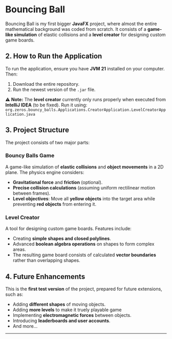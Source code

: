 # **Bouncing Ball**  

Bouncing Ball is my first bigger **JavaFX** project, where almost the entire mathematical background was coded from scratch. It consists of a **game-like simulation** of elastic collisions and a **level creator** for designing custom game boards.  

## **2. How to Run the Application**  

To run the application, ensure you have **JVM 21** installed on your computer. Then:  

1. Download the entire repository.  
2. Run the newest version of the `.jar` file.  

⚠ **Note:** The **level creator** currently only runs properly when executed from **IntelliJ IDEA** (to be fixed). Run it using:  
`org.zeros.bouncy_balls.Applications.CreatorApplication.LevelCreatorApplication.java`  

## **3. Project Structure**  

The project consists of two major parts:  

### **Bouncy Balls Game**  
A game-like simulation of **elastic collisions** and **object movements** in a 2D plane. The physics engine considers:  
- **Gravitational force** and **friction** (optional).  
- **Precise collision calculations** (assuming uniform rectilinear motion between frames).  
- **Level objectives**: Move all **yellow objects** into the target area while preventing **red objects** from entering it.  

### **Level Creator**  
A tool for designing custom game boards. Features include:  
- Creating **simple shapes and closed polylines**.  
- Advanced **boolean algebra operations** on shapes to form complex areas.  
- The resulting game board consists of calculated **vector boundaries** rather than overlapping shapes.  

## **4. Future Enhancements**  
This is the **first test version** of the project, prepared for future extensions, such as:  

- Adding **different shapes** of moving objects.
- Adding **more levels** to make it truely playable game
- Implementing **electromagnetic forces** between objects.  
- Introducing **leaderboards and user accounts**.  
- And more...  

---
